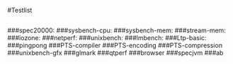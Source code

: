 #Testlist
##
###spec20000:
###sysbench-cpu:
###sysbench-mem:
###stream-mem:
###iozone:
###netperf:
###unixbench:
###lmbench:
###Ltp-basic:
###pingpong
###PTS-compiler
###PTS-encoding
###PTS-compression
###unixbench-gfx
###glmark
###qtperf
###browser
###specjvm
###ab

